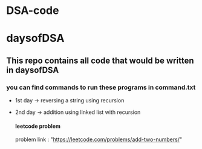# DSA-code
# daysofDSA
## This repo contains all code that would be written in daysofDSA
### you can find commands to run these programs in command.txt

* 1st day -> reversing a string using recursion

* 2nd day -> addition using linked list with recursion
  #### leetcode problem
  problem link : "https://leetcode.com/problems/add-two-numbers/"

